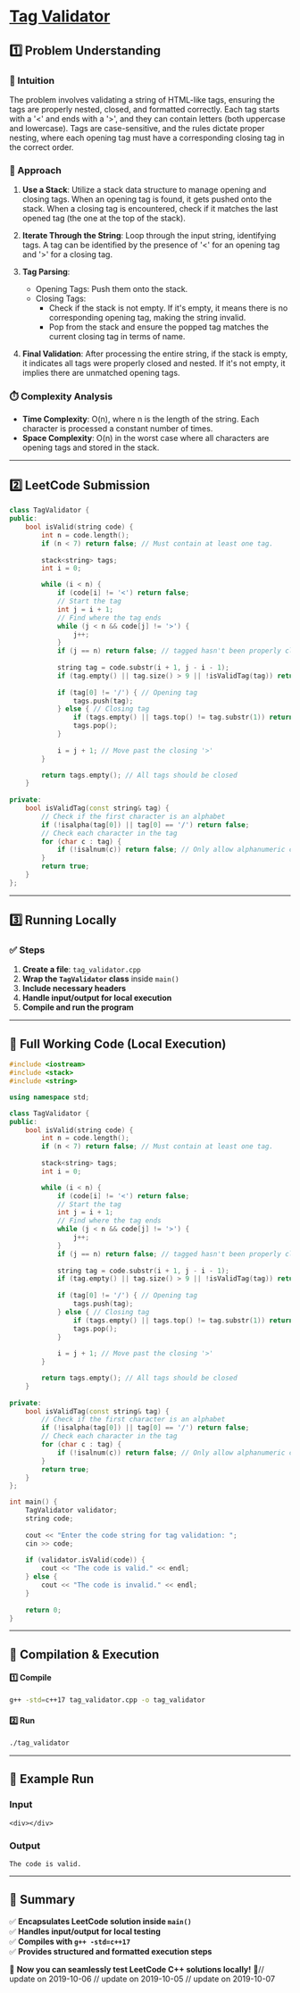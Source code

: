 # **[Tag Validator](https://leetcode.com/problems/tag-validator/description/)**  

## **1️⃣ Problem Understanding**  
### **📌 Intuition**  
The problem involves validating a string of HTML-like tags, ensuring the tags are properly nested, closed, and formatted correctly. Each tag starts with a '<' and ends with a '>', and they can contain letters (both uppercase and lowercase). Tags are case-sensitive, and the rules dictate proper nesting, where each opening tag must have a corresponding closing tag in the correct order.

### **🚀 Approach**  
1. **Use a Stack**: Utilize a stack data structure to manage opening and closing tags. When an opening tag is found, it gets pushed onto the stack. When a closing tag is encountered, check if it matches the last opened tag (the one at the top of the stack).
  
2. **Iterate Through the String**: Loop through the input string, identifying tags. A tag can be identified by the presence of '<' for an opening tag and '>' for a closing tag.
  
3. **Tag Parsing**:
   - Opening Tags: Push them onto the stack.
   - Closing Tags: 
     - Check if the stack is not empty. If it's empty, it means there is no corresponding opening tag, making the string invalid.
     - Pop from the stack and ensure the popped tag matches the current closing tag in terms of name.
  
4. **Final Validation**: After processing the entire string, if the stack is empty, it indicates all tags were properly closed and nested. If it's not empty, it implies there are unmatched opening tags.

### **⏱️ Complexity Analysis**  
- **Time Complexity**: O(n), where n is the length of the string. Each character is processed a constant number of times.
- **Space Complexity**: O(n) in the worst case where all characters are opening tags and stored in the stack.

---  

## **2️⃣ LeetCode Submission**  
```cpp
class TagValidator {
public:
    bool isValid(string code) {
        int n = code.length();
        if (n < 7) return false; // Must contain at least one tag.
        
        stack<string> tags;
        int i = 0;

        while (i < n) {
            if (code[i] != '<') return false;
            // Start the tag
            int j = i + 1;
            // Find where the tag ends
            while (j < n && code[j] != '>') {
                j++;
            }
            if (j == n) return false; // tagged hasn't been properly closed.
            
            string tag = code.substr(i + 1, j - i - 1);
            if (tag.empty() || tag.size() > 9 || !isValidTag(tag)) return false;
            
            if (tag[0] != '/') { // Opening tag
                tags.push(tag);
            } else { // Closing tag
                if (tags.empty() || tags.top() != tag.substr(1)) return false;
                tags.pop();
            }
            
            i = j + 1; // Move past the closing '>'
        }

        return tags.empty(); // All tags should be closed
    }
    
private:
    bool isValidTag(const string& tag) {
        // Check if the first character is an alphabet
        if (!isalpha(tag[0]) || tag[0] == '/') return false;
        // Check each character in the tag
        for (char c : tag) {
            if (!isalnum(c)) return false; // Only allow alphanumeric characters
        }
        return true;
    }
};
```

---  

## **3️⃣ Running Locally**  
### **✅ Steps**  
1. **Create a file**: `tag_validator.cpp`  
2. **Wrap the `TagValidator` class** inside `main()`  
3. **Include necessary headers**  
4. **Handle input/output for local execution**  
5. **Compile and run the program**  

---  

## **📝 Full Working Code (Local Execution)**  
```cpp
#include <iostream>
#include <stack>
#include <string>

using namespace std;

class TagValidator {
public:
    bool isValid(string code) {
        int n = code.length();
        if (n < 7) return false; // Must contain at least one tag.
        
        stack<string> tags;
        int i = 0;

        while (i < n) {
            if (code[i] != '<') return false;
            // Start the tag
            int j = i + 1;
            // Find where the tag ends
            while (j < n && code[j] != '>') {
                j++;
            }
            if (j == n) return false; // tagged hasn't been properly closed.
            
            string tag = code.substr(i + 1, j - i - 1);
            if (tag.empty() || tag.size() > 9 || !isValidTag(tag)) return false;
            
            if (tag[0] != '/') { // Opening tag
                tags.push(tag);
            } else { // Closing tag
                if (tags.empty() || tags.top() != tag.substr(1)) return false;
                tags.pop();
            }
            
            i = j + 1; // Move past the closing '>'
        }

        return tags.empty(); // All tags should be closed
    }
    
private:
    bool isValidTag(const string& tag) {
        // Check if the first character is an alphabet
        if (!isalpha(tag[0]) || tag[0] == '/') return false;
        // Check each character in the tag
        for (char c : tag) {
            if (!isalnum(c)) return false; // Only allow alphanumeric characters
        }
        return true;
    }
};

int main() {
    TagValidator validator;
    string code;
    
    cout << "Enter the code string for tag validation: ";
    cin >> code;
    
    if (validator.isValid(code)) {
        cout << "The code is valid." << endl;
    } else {
        cout << "The code is invalid." << endl;
    }
    
    return 0;
}
```

---  

## **🔧 Compilation & Execution**  
#### **1️⃣ Compile**  
```bash
g++ -std=c++17 tag_validator.cpp -o tag_validator
```  

#### **2️⃣ Run**  
```bash
./tag_validator
```  

---  

## **🎯 Example Run**  
### **Input**  
```
<div></div>
```  
### **Output**  
```
The code is valid.
```  

---  

## **📌 Summary**  
✅ **Encapsulates LeetCode solution inside `main()`**  
✅ **Handles input/output for local testing**  
✅ **Compiles with `g++ -std=c++17`**  
✅ **Provides structured and formatted execution steps**  

🚀 **Now you can seamlessly test LeetCode C++ solutions locally!** 🚀// update on 2019-10-06
// update on 2019-10-05
// update on 2019-10-07
